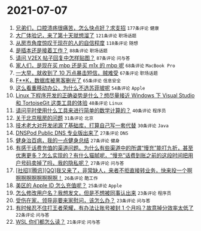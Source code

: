 # 2021-07-07

1. [兄弟们，口腔溃疡很痛苦，怎么快点好？求支招](https://www.v2ex.com/t/788021) `177条评论` `健康`
1. [大厂体验记，来了第十天就想溜了](https://www.v2ex.com/t/788005) `121条评论` `职场话题`
1. [从房市角度惊叹于现在的人的自信程度](https://www.v2ex.com/t/788100) `118条评论` `随想`
1. [是插本还是接着工作？](https://www.v2ex.com/t/788002) `88条评论` `职场话题`
1. [请问 V2EX 帖子回复中怎样贴图？](https://www.v2ex.com/t/788014) `87条评论` `问与答`
1. [家人们，是现在买 mbp 还是买 m1x 的 mbp 呢](https://www.v2ex.com/t/787997) `68条评论` `MacBook Pro`
1. [一大早，就收到了 10 万点暴击短信，贼难受](https://www.v2ex.com/t/788000) `67条评论` `职场话题`
1. [F**K，数据库被黑客删光了](https://www.v2ex.com/t/788046) `65条评论` `信息安全`
1. [这么看重移动办公，为什么不选苏菲坡呢](https://www.v2ex.com/t/788049) `54条评论` `Apple`
1. [Linux 下程序开发的正确姿势是什么？想尽量接近 Windows 下 Visual Studio 和 TortoiseGit 这类工具的体验](https://www.v2ex.com/t/788078) `48条评论` `Linux`
1. [请问平时使用什么工具来进行简单的数学计算的？](https://www.v2ex.com/t/788166) `40条评论` `程序员`
1. [关于北京租房的问题](https://www.v2ex.com/t/788017) `31条评论` `北京`
1. [技术老大对开发闭源了基础库，打算自己写一套代替](https://www.v2ex.com/t/788087) `30条评论` `Java`
1. [DNSPod Public DNS 专业版出来了](https://www.v2ex.com/t/788130) `27条评论` `DNS`
1. [健身治百病，我的一点健身总结](https://www.v2ex.com/t/788123) `27条评论` `健身`
1. [有感于话费充值的渠道问题。为什么有些渠道中的所谓“慢充”能打九折，甚至优惠更多？怎么实现的？有什么猫腻呢，“慢充”话费到账之前的这段时间把用户号码卖掉了吗，我的隐私呢？](https://www.v2ex.com/t/788003) `27条评论` `问与答`
1. [[社招][腾讯][QQ]我又来了，非常缺人，来者不拒直接转业务，快来投一个啊啊啊啊啊啊啊啊啊！](https://www.v2ex.com/t/788091) `26条评论` `酷工作`
1. [美区的 Apple ID 怎么充值呢？](https://www.v2ex.com/t/788096) `25条评论` `Apple`
1. [怎么修改用户名？我想发文，但是不想被同事认出来](https://www.v2ex.com/t/788131) `23条评论` `程序员`
1. [受伤在家，领导非要来家慰问，该怎么办？](https://www.v2ex.com/t/788037) `23条评论` `问与答`
1. [有时候忍不住打王者荣耀，有办法让账号被封 1 个月吗？故意掉分效率太低了](https://www.v2ex.com/t/788095) `22条评论` `问与答`
1. [WSL 你们都怎么读？](https://www.v2ex.com/t/788068) `21条评论` `问与答`

